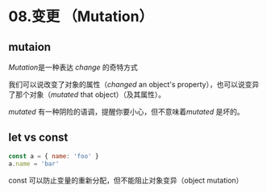 # 08.变更 （Mutation）

## mutaion

*Mutation*是一种表达 *change* 的奇特方式



我们可以说改变了对象的属性（*changed* an object's property），也可以说变异了那个对象（*mutated* that object）（及其属性）。

*mutated* 有一种阴险的语调，提醒你要小心，但不意味着*mutated* 是坏的。

## let vs const

```js
const a = { name: 'foo' }
a.name = 'bar'
```

const 可以防止变量的重新分配，但不能阻止对象变异（object mutation）

